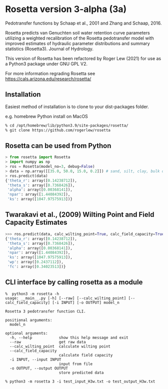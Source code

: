 # Rosetta version 3-alpha (3a) 

Pedotransfer functions by Schaap et al., 2001 and Zhang and Schaap, 2016.

Rosetta predicts van Genuchten soil water retention curve parameters utilizing a
weighted recalibration of the Rosetta pedotransfer model with improved estimates of hydraulic parameter 
distributions and summary statistics (Rosetta3). Journal of Hydrology.

This version of Rosetta has been refactored by Roger Lew (2021) for use as a Python3 package under GNU GPL V2.

For more information regrading Rosetta see https://cals.arizona.edu/research/rosetta/

## Installation

Easiest method of installation is to clone to your dist-packages folder.


e.g. homebrew Python install on MacOS
```bash
% cd /opt/homebrew/lib/python3.9/site-packages/rosetta/
% git clone https://github.com/rogerlew/rosetta
```

## Rosetta can be used from Python
```python
> from rosetta import Rosetta
> import numpy as np
> ros = Rosetta(model_no=3, debug=False)
> data = np.array([[35.0, 50.0, 15.0, 0.2]]) # sand, silt, clay, bulk density
> ros.predict(data)
{'theta_r': array([0.14238712]), 
 'theta_s': array([0.7368426]), 
 'alpha': array([0.00368141]), 
 'npar': array([1.44084392]), 
 'ks': array([1047.97575913])}
```

## Twarakavi et al., (2009) Wilting Point and Field Capacity Estimates
```python
>>> ros.predict(data, calc_wilting_point=True, calc_field_capacity=True)
{'theta_r': array([0.14238712]), 
 'theta_s': array([0.7368426]), 
 'alpha': array([0.00368141]), 
 'npar': array([1.44084392]), 
 'ks': array([1047.97575913]), 
 'wp': array([0.2437112]), 
 'fc': array([0.34023513])}
```

## CLI interface by calling rosetta as a module
```
%  python3 -m rosetta -h
usage: __main__.py [-h] [--raw] [--calc_wilting_point] [--calc_field_capacity] [-i INPUT] [-o OUTPUT] model_n

Rosetta 3 pedotransfer function CLI.

positional arguments:
  model_n

optional arguments:
  -h, --help            show this help message and exit
  --raw                 get raw data
  --calc_wilting_point  calculate wilting point
  --calc_field_capacity
                        calculate field capacity
  -i INPUT, --input INPUT
                        input from file
  -o OUTPUT, --output OUTPUT
                        store predicted data

% python3 -m rosetta 3 -i test_input_H3w.txt -o test_output_H3w.txt
```
